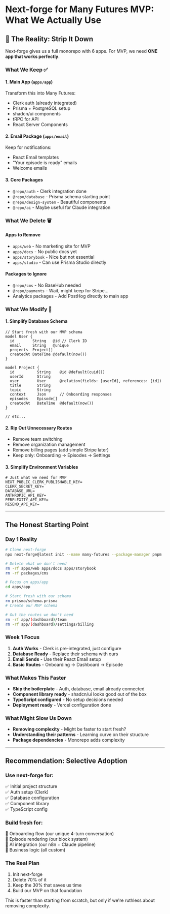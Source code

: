 # Next-forge for Many Futures MVP: What We Actually Use

## 🎯 The Reality: Strip It Down

Next-forge gives us a full monorepo with 6 apps. For MVP, we need **ONE app that works perfectly**.

### What We Keep ✅

#### 1. Main App (`apps/app`)
Transform this into Many Futures:
- Clerk auth (already integrated)
- Prisma + PostgreSQL setup
- shadcn/ui components
- tRPC for API
- React Server Components

#### 2. Email Package (`apps/email`)
Keep for notifications:
- React Email templates
- "Your episode is ready" emails
- Welcome emails

#### 3. Core Packages
- `@repo/auth` - Clerk integration done
- `@repo/database` - Prisma schema starting point
- `@repo/design-system` - Beautiful components
- `@repo/ai` - Maybe useful for Claude integration

### What We Delete 🗑️

#### Apps to Remove
- `apps/web` - No marketing site for MVP
- `apps/docs` - No public docs yet
- `apps/storybook` - Nice but not essential
- `apps/studio` - Can use Prisma Studio directly

#### Packages to Ignore
- `@repo/cms` - No BaseHub needed
- `@repo/payments` - Wait, might keep for Stripe...
- Analytics packages - Add PostHog directly to main app

### What We Modify 🔧

#### 1. Simplify Database Schema
```prisma
// Start fresh with our MVP schema
model User {
  id        String   @id // Clerk ID
  email     String   @unique
  projects  Project[]
  createdAt DateTime @default(now())
}

model Project {
  id          String    @id @default(cuid())
  userId      String
  user        User      @relation(fields: [userId], references: [id])
  title       String
  topic       String
  context     Json      // Onboarding responses
  episodes    Episode[]
  createdAt   DateTime  @default(now())
}

// etc...
```

#### 2. Rip Out Unnecessary Routes
- Remove team switching
- Remove organization management  
- Remove billing pages (add simple Stripe later)
- Keep only: Onboarding → Episodes → Settings

#### 3. Simplify Environment Variables
```env
# Just what we need for MVP
NEXT_PUBLIC_CLERK_PUBLISHABLE_KEY=
CLERK_SECRET_KEY=
DATABASE_URL=
ANTHROPIC_API_KEY=
PERPLEXITY_API_KEY=
RESEND_API_KEY=
```

---

## The Honest Starting Point

### Day 1 Reality
```bash
# Clone next-forge
npx next-forge@latest init --name many-futures --package-manager pnpm

# Delete what we don't need
rm -rf apps/web apps/docs apps/storybook
rm -rf packages/cms

# Focus on apps/app
cd apps/app

# Start fresh with our schema
rm prisma/schema.prisma
# Create our MVP schema

# Gut the routes we don't need
rm -rf app/(dashboard)/team
rm -rf app/(dashboard)/settings/billing
```

### Week 1 Focus
1. **Auth Works** - Clerk is pre-integrated, just configure
2. **Database Ready** - Replace their schema with ours
3. **Email Sends** - Use their React Email setup
4. **Basic Routes** - Onboarding → Dashboard → Episode

### What Makes This Faster
- **Skip the boilerplate** - Auth, database, email already connected
- **Component library ready** - shadcn/ui looks good out of the box
- **TypeScript configured** - No setup decisions needed
- **Deployment ready** - Vercel configuration done

### What Might Slow Us Down
- **Removing complexity** - Might be faster to start fresh?
- **Understanding their patterns** - Learning curve on their structure
- **Package dependencies** - Monorepo adds complexity

---

## Recommendation: Selective Adoption

### Use next-forge for:
✅ Initial project structure  
✅ Auth setup (Clerk)  
✅ Database configuration  
✅ Component library  
✅ TypeScript config  

### Build fresh for:
🔨 Onboarding flow (our unique 4-turn conversation)  
🔨 Episode rendering (our block system)  
🔨 AI integration (our n8n + Claude pipeline)  
🔨 Business logic (all custom)  

### The Real Plan
1. Init next-forge
2. Delete 70% of it
3. Keep the 30% that saves us time
4. Build our MVP on that foundation

This is faster than starting from scratch, but only if we're ruthless about removing complexity. 